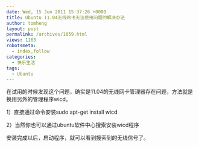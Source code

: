 ```yaml
---
date: Wed, 15 Jun 2011 15:37:26 +0000
title: Ubuntu 11.04无线网卡无法使用问题的解决办法
author: tomheng
layout: post
permalink: /archives/1059.html
views: 1163
robotsmeta:
  - index,follow
categories:
  - 快乐生活
tags:
  - Ubuntu
---
```

在试用的时候发现这个问题，确实是11.04的无线网卡管理器存在问题，方法就是换用另外的管理程序wicd。

1）直接通过命令安装sudo apt-get install wicd

2）当然你也可以通过ubuntu软件中心搜索安装wicd程序

安装完成以后，启动程序，就可以看到搜索到的无线信号了。
